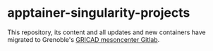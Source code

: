 # apptainer-singularity-projects
This repository, its content and all updates and new containers have migrated to Grenoble's [GRICAD mesoncenter Gitlab](https://gricad-gitlab.univ-grenoble-alpes.fr/diamond/apptainer/apptainer-singularity-projects).
